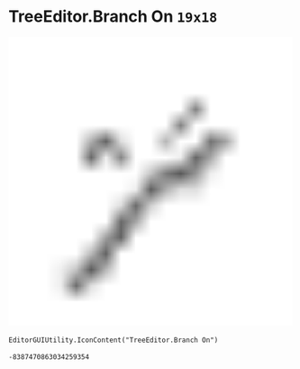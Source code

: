 # TreeEditor.Branch On `19x18`
<img src="/img/TreeEditor.Branch%20On.png" width=512 height=512>

``` CSharp
EditorGUIUtility.IconContent("TreeEditor.Branch On")
```
```
-8387470863034259354
```
